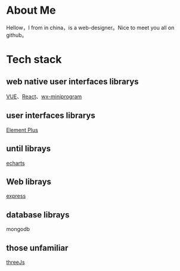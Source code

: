 # About Me
  Hellow，I from in china，is a web-designer。Nice to meet you all on github。

# Tech stack
## web native user interfaces librarys
  [VUE](https://cn.vuejs.org/)、[React](https://react.dev/)、[wx-miniprogram](https://developers.weixin.qq.com/miniprogram/dev/framework/)
  
## user interfaces librarys
  [Element Plus](https://element-plus.org/zh-CN/)
  
## until librays
  [echarts](https://echarts.apache.org/zh/index.html)
 
## Web librays
  [express](https://expressjs.com/zh-cn/)

## database librays
  mongodb

## those unfamiliar
  [threeJs](https://threejs.org/)
  
